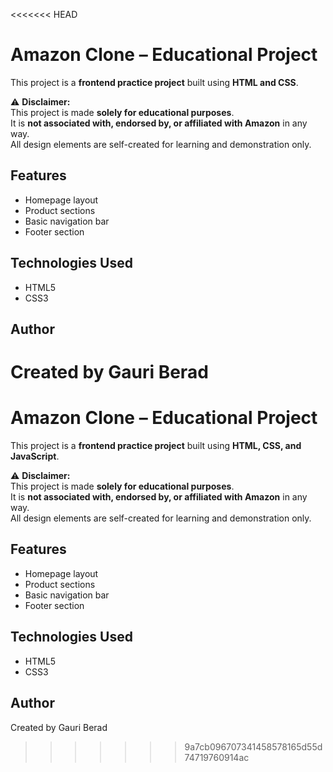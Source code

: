 <<<<<<< HEAD
# Amazon Clone – Educational Project

This project is a **frontend practice project** built using **HTML and CSS**.

⚠️ **Disclaimer:**  
This project is made **solely for educational purposes**.  
It is **not associated with, endorsed by, or affiliated with Amazon** in any way.  
All design elements are self-created for learning and demonstration only.

## Features
- Homepage layout 
- Product sections  
- Basic navigation bar  
- Footer section  

## Technologies Used
- HTML5  
- CSS3  

## Author
Created by Gauri Berad  
=======
# Amazon Clone – Educational Project

This project is a **frontend practice project** built using **HTML, CSS, and JavaScript**.

⚠️ **Disclaimer:**  
This project is made **solely for educational purposes**.  
It is **not associated with, endorsed by, or affiliated with Amazon** in any way.  
All design elements are self-created for learning and demonstration only.

## Features
- Homepage layout  
- Product sections  
- Basic navigation bar  
- Footer section  

## Technologies Used
- HTML5  
- CSS3  

## Author
Created by Gauri Berad  
>>>>>>> 9a7cb096707341458578165d55d74719760914ac
